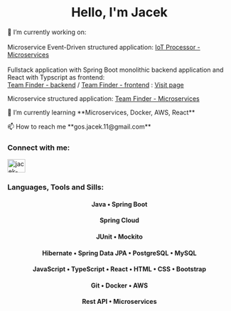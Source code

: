 <h1 align="center">Hello, I'm Jacek</h1>

 🔭 I’m currently working on: 
 <br>
 <br>
 Microservice Event-Driven structured application:
 [IoT Processor - Microservices](https://github.com/JacekGos/iot-data-processor)
 <br>
 <br>
 Fullstack application with Spring Boot monolithic backend application and React with Typscript as frontend:
 <br>
 [Team Finder - backend](https://github.com/JacekGos/team-finder-backend) /
 [Team Finder - frontend](https://github.com/JacekGos/team-finder-ui-v2) 
 : <a href="http://team-finder-ui.s3-website.eu-central-1.amazonaws.com/">Visit page</a>

 Microservice structured application:
 [Team Finder - Microservices](https://github.com/JacekGos/team-finder-microservices)


 
 </p>
 🌱 I’m currently learning **Microservices, Docker, AWS, React**  </p>
 📫 How to reach me **gos.jacek.11@gmail.com** </p>

<h3 align="left">Connect with me:</h3>
<p align="left">
<a href="https://linkedin.com/in/jacek-gos" target="blank"><img align="center" src="https://raw.githubusercontent.com/rahuldkjain/github-profile-readme-generator/master/src/images/icons/Social/linked-in-alt.svg" alt="jacek-gos" height="30" width="40" /></a>
</p>

<h3 align="left">Languages, Tools and Sills:</h3>
<h4 align="center">Java &#x2022 Spring Boot</h4>
<h4 align="center">Spring Cloud</h4>
<h4 align="center">JUnit &#x2022 Mockito</h4>
<h4 align="center">Hibernate &#x2022 Spring Data JPA &#x2022 PostgreSQL &#x2022 MySQL</h4>
<h4 align="center">JavaScript &#x2022 TypeScript &#x2022 React &#x2022 HTML &#x2022 CSS &#x2022 Bootstrap</h4>
<h4 align="center">Git &#x2022 Docker &#x2022 AWS</h4>
<h4 align="center">Rest API &#x2022 Microservices</h4>


